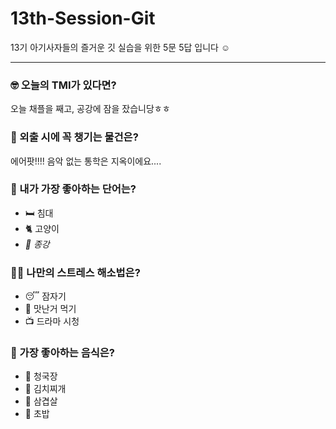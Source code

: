 # 13th-Session-Git

13기 아기사자들의 즐거운 깃 실습을 위한 5문 5답 입니다 ☺️

---

### 🤓 오늘의 TMI가 있다면?

오늘 채플을 째고, 공강에 잠을 잤습니당ㅎㅎ

### 🎒 외출 시에 꼭 챙기는 물건은?

에어팟!!!! 음악 없는 통학은 지옥이에요....

### 🤙 내가 가장 좋아하는 단어는?

- 🛏️ 침대
- 🐈 고양이
- _🔔 종강_

### 🧘‍♀️ 나만의 스트레스 해소법은?

- 😴 잠자기
- 🍚 맛난거 먹기
- 📺 드라마 시청

### 🍧 가장 좋아하는 음식은?

- 🥘 청국장
- 🥘 김치찌개
- 🥩 삼겹살
- 🍣 초밥
